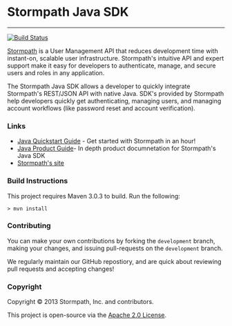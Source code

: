 
# Stormpath Java SDK #
___________________
[![Build Status](https://api.travis-ci.org/stormpath/stormpath-sdk-java.png?branch=master)](https://travis-ci.org/stormpath/stormpath-sdk-java)

[Stormpath](http://stormpath.com/) is a User Management API that reduces development time with instant-on, scalable user infrastructure. Stormpath's intuitive API and expert support make it easy for developers to authenticate, manage, and secure users and roles in any application.

The Stormpath Java SDK allows a developer to quickly integrate Stormpath's REST/JSON API with native Java.  SDK's provided by Stormpath help developers quickly get authenticating, managing users, and managing account workflows (like password reset and account verification).

### Links
+ [Java Quickstart Guide](http://docs.stormpath.com/java/quickstart/) - Get started with Stormpath in an hour!
+ [Java Product Guide](http://docs.stormpath.com/java/product-guide/)- In depth product documnetation for Stormpath's Java SDK
+ [Stormpath's site](http://stormpath.com/)


### Build Instructions ###

This project requires Maven 3.0.3 to build.  Run the following:

`> mvn install`

### Contributing 

You can make your own contributions by forking the <code>development</code> branch, making your changes, and issuing pull-requests on the <code>development</code> branch.

We regularly maintain our GitHub repostiory, and are quick about reviewing pull requests and accepting changes!

### Copyright ###
Copyright &copy; 2013 Stormpath, Inc. and contributors.

This project is open-source via the [Apache 2.0 License](http://www.apache.org/licenses/LICENSE-2.0).